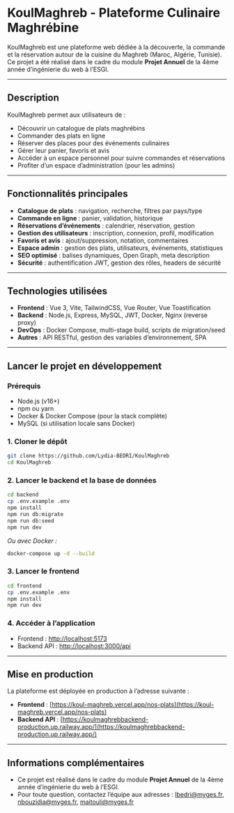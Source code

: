 # KoulMaghreb - Plateforme Culinaire Maghrébine

KoulMaghreb est une plateforme web dédiée à la découverte, la commande et la réservation autour de la cuisine du Maghreb (Maroc, Algérie, Tunisie).  
Ce projet a été réalisé dans le cadre du module **Projet Annuel** de la 4ème année d’ingénierie du web à l’ESGI.

---

## Description

KoulMaghreb permet aux utilisateurs de :
- Découvrir un catalogue de plats maghrébins
- Commander des plats en ligne
- Réserver des places pour des événements culinaires
- Gérer leur panier, favoris et avis
- Accéder à un espace personnel pour suivre commandes et réservations
- Profiter d’un espace d’administration (pour les admins)

---

## Fonctionnalités principales

- **Catalogue de plats** : navigation, recherche, filtres par pays/type
- **Commande en ligne** : panier, validation, historique
- **Réservations d’événements** : calendrier, réservation, gestion
- **Gestion des utilisateurs** : inscription, connexion, profil, modification
- **Favoris et avis** : ajout/suppression, notation, commentaires
- **Espace admin** : gestion des plats, utilisateurs, événements, statistiques
- **SEO optimisé** : balises dynamiques, Open Graph, meta description
- **Sécurité** : authentification JWT, gestion des rôles, headers de sécurité

---

## Technologies utilisées

- **Frontend** : Vue 3, Vite, TailwindCSS, Vue Router, Vue Toastification
- **Backend** : Node.js, Express, MySQL, JWT, Docker, Nginx (reverse proxy)
- **DevOps** : Docker Compose, multi-stage build, scripts de migration/seed
- **Autres** : API RESTful, gestion des variables d’environnement, SPA

---

## Lancer le projet en développement

### Prérequis

- Node.js (v16+)
- npm ou yarn
- Docker & Docker Compose (pour la stack complète)
- MySQL (si utilisation locale sans Docker)

### 1. Cloner le dépôt

```bash
git clone https://github.com/Lydia-BEDRI/KoulMaghreb
cd KoulMaghreb
```

### 2. Lancer le backend et la base de données

```bash
cd backend
cp .env.example .env
npm install
npm run db:migrate
npm run db:seed
npm run dev
```
*Ou avec Docker :*
```bash
docker-compose up -d --build
```

### 3. Lancer le frontend

```bash
cd frontend
cp .env.example .env
npm install
npm run dev
```

### 4. Accéder à l’application

- Frontend : [http://localhost:5173](http://localhost:5173)
- Backend API : [http://localhost:3000/api](http://localhost:3000/api)

---

## Mise en production

La plateforme est déployée en production à l’adresse suivante :

- **Frontend** : [https://koul-maghreb.vercel.app/nos-plats](https://koul-maghreb.vercel.app/nos-plats)
- **Backend API** : [https://koulmaghrebbackend-production.up.railway.app/](https://koulmaghrebbackend-production.up.railway.app/)

---

## Informations complémentaires

- Ce projet est réalisé dans le cadre du module **Projet Annuel** de la 4ème année d’ingénierie du web à l’ESGI.
- Pour toute question, contactez l’équipe aux adresses : <lbedri@myges.fr>, <nbouzidia@myges.fr>, <maitouli@myges.fr>

